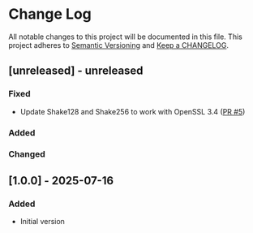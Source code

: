 # Change Log

All notable changes to this project will be documented in this file. This project adheres to [Semantic Versioning](http://semver.org/) and [Keep a CHANGELOG](http://keepachangelog.com/).

## [unreleased] - unreleased

### Fixed

- Update Shake128 and Shake256 to work with OpenSSL 3.4 ([PR #5](https://github.com/ponylang/ssl/pull/5))

### Added


### Changed


## [1.0.0] - 2025-07-16

### Added

- Initial version


